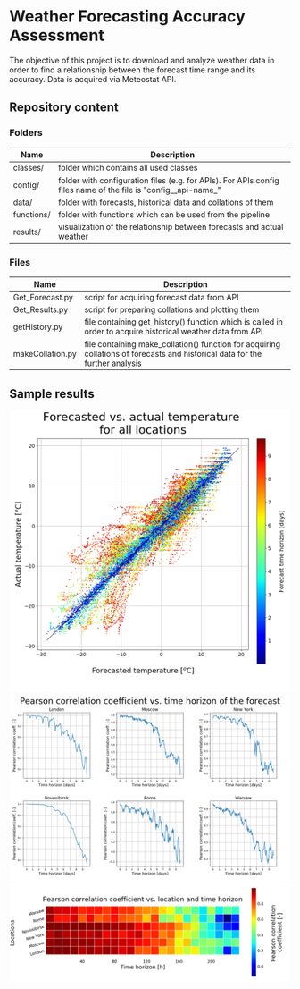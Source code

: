 # Weather Forecasting Accuracy Assessment

The objective of this project is to download and analyze weather data in order to find a relationship between the forecast time range and its accuracy. Data is acquired via Meteostat API.



## Repository content

### Folders 

| Name       | Description                                                  |
| ---------- | ------------------------------------------------------------ |
| classes/   | folder which contains all used classes                       |
| config/    | folder with configuration files (e.g. for APIs). For APIs config files name of the file is "config__api-name_" |
| data/      | folder with forecasts, historical data and collations of them |
| functions/ | folder with functions which can be used from the pipeline    |
| results/   | visualization of the relationship between forecasts and actual weather |



### Files 

| Name             | Description                                                  |
| ---------------- | ------------------------------------------------------------ |
| Get_Forecast.py  | script for acquiring forecast data from API                  |
| Get_Results.py   | script for preparing collations and plotting them            |
| getHistory.py    | file containing get_history() function which is called in order to acquire historical weather data from API |
| makeCollation.py | file containing make_collation() function for acquiring collations of forecasts and historical data for the further analysis |



## Sample results



<img src="results/2020-01-10 ~ 2020-02-20/forecast_vs_actual_averaged.png" alt="forecast_vs_actual" style="zoom:50%;" />



<img src="results/2020-01-10 ~ 2020-02-20/corr_vs_time_separate.png" alt="correlation_vs_time" style="zoom:50%;" />



<img src="results/2020-01-10 ~ 2020-02-20/corr_vs_location_and_time.png" alt="correlation_vs_time_and_location" style="zoom:50%;" />